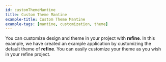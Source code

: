 ```yaml
---
id: customThemeMantine
title: Custom Theme Mantine
example-title: Custom Theme Mantine
example-tags: [mantine, customization, theme]
---
```


You can customize design and theme in your project with **refine**. In this example, we have created an example application by customizing the default theme of **refine**. You can easily customize your theme as you wish in your refine project.

<CodeSandboxExample path="customization-theme-mantine" />
